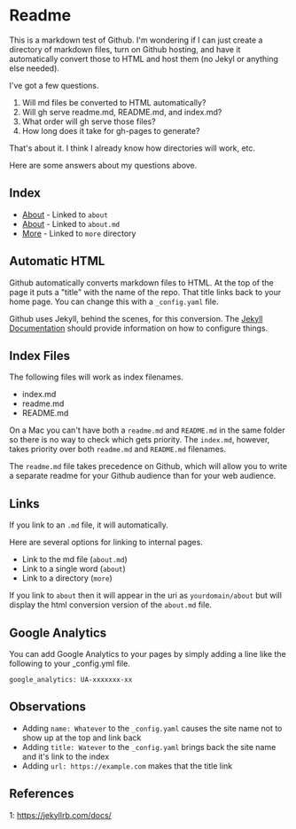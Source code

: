 # Readme

This is a markdown test of Github. I'm wondering if I can just create a directory of markdown files, turn on Github hosting, and have it automatically convert those to HTML and host them (no Jekyl or anything else needed).

I've got a few questions.

1. Will md files be converted to HTML automatically?
2. Will gh serve readme.md, README.md, and index.md?
3. What order will gh serve those files?
4. How long does it take for gh-pages to generate?

That's about it. I think I already know how directories will work, etc.

Here are some answers about my questions above.

## Index

- [About](about) - Linked to `about`
- [About](about.md) - Linked to `about.md`
- [More](more) - Linked to `more` directory

## Automatic HTML

Github automatically converts markdown files to HTML. At the top of the page it puts a "title" with the name of the repo. That title links back to your home page. You can change this with a `_config.yaml` file.

Github uses Jekyll, behind the scenes, for this conversion. The [Jekyll Documentation](1) should provide information on how to configure things.

## Index Files

The following files will work as index filenames.

- index.md
- readme.md
- README.md

On a Mac you can't have both a `readme.md` and `README.md` in the same folder so there is no way to check which gets priority. The `index.md`, however, takes priority over both `readme.md` and `README.md` filenames.

The `readme.md` file takes precedence on Github, which will allow you to write a separate readme for your Github audience than for your web audience.

## Links

If you link to an `.md` file, it will automatically.

Here are several options for linking to internal pages.

- Link to the md file (`about.md`)
- Link to a single word (`about`)
- Link to a directory (`more`)

If you link to `about` then it will appear in the uri as `yourdomain/about` but will display the html conversion version of the `about.md` file.

## Google Analytics

You can add Google Analytics to your pages by simply adding a line like the following to your _config.yml file.

`google_analytics: UA-xxxxxxx-xx`

## Observations

- Adding `name: Whatever` to the `_config.yaml` causes the site name not to show up at the top and link back
- Adding `title: Watever` to the `_config.yaml` brings back the site name and it's link to the index
- Adding `url: https://example.com` makes that the title link

## References

1: https://jekyllrb.com/docs/
